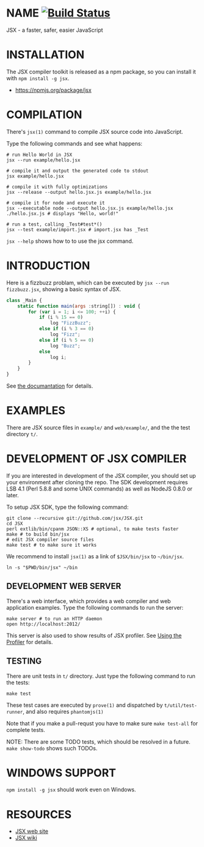 NAME [![Build Status](https://secure.travis-ci.org/jsx/JSX.png)](http://travis-ci.org/jsx/JSX)
=======================

JSX - a faster, safer, easier JavaScript

INSTALLATION
=======================

The JSX compiler toolkit is released as a npm package, so you can install it with `npm install -g jsx`.

* https://npmjs.org/package/jsx

COMPILATION
=======================

There's `jsx(1)` command to compile JSX source code into JavaScript.

Type the following commands and see what happens:

    # run Hello World in JSX
    jsx --run example/hello.jsx

    # compile it and output the generated code to stdout
    jsx example/hello.jsx

    # compile it with fully optimizations
    jsx --release --output hello.jsx.js example/hello.jsx

    # compile it for node and execute it
    jsx --executable node --output hello.jsx.js example/hello.jsx
    ./hello.jsx.js # displays "Hello, world!"

    # run a test, calling _Test#test*()
    jsx --test example/import.jsx # import.jsx has _Test

`jsx --help` shows how to to use the jsx command.

INTRODUCTION
=======================

Here is a fizzbuzz problam, which can be executed by `jsx --run fizzbuzz.jsx`, showing a basic syntax of JSX.

```jsx
class _Main {
	static function main(args :string[]) : void {
		for (var i = 1; i <= 100; ++i) {
			if (i % 15 == 0)
				log "FizzBuzz";
			else if (i % 3 == 0)
				log "Fizz";
			else if (i % 5 == 0)
				log "Buzz";
			else
				log i;
		}
	}
}
```

See [the documantation](http://jsx.github.io/doc.html) for details.

EXAMPLES
=======================

There are JSX source files in `example/` and `web/example/`, and the the test directory `t/`.

DEVELOPMENT OF JSX COMPILER
=======================

If you are interested in development of the JSX compiler, you should set up your environment after cloning the repo. The SDK development requires LSB 4.1 (Perl 5.8.8 and some UNIX commands) as well as NodeJS 0.8.0 or later.

To setup JSX SDK, type the following command:

    git clone --recursive git://github.com/jsx/JSX.git
    cd JSX
    perl extlib/bin/cpanm JSON::XS # optional, to make tests faster
    make # to build bin/jsx
    # edit JSX compiler source files
    make test # to make sure it works

We recommend to install `jsx(1)` as a link of `$JSX/bin/jsx` to `~/bin/jsx`.

    ln -s "$PWD/bin/jsx" ~/bin

DEVELOPMENT WEB SERVER
-----------------------

There's a web interface, which provides a web compiler and web application examples.
Type the following commands to run the server:

    make server # to run an HTTP daemon
    open http://localhost:2012/

This server is also used to show results of JSX profiler.
See [Using the Profiler](http://jsx.github.io/doc/profiler.html) for details.

TESTING
-----------------------

There are unit tests in `t/` directory. Just type the following command to run the tests:

    make test

These test cases are executed by `prove(1)` and dispatched by `t/util/test-runner`, and also requires `phantomjs(1)`

Note that if you make a pull-requst you have to make sure `make test-all` for complete tests.

NOTE: There are some TODO tests, which should be resolved in a future. `make show-todo` shows such TODOs.

WINDOWS SUPPORT
=======================

`npm install -g jsx` should work even on Windows.

RESOURCES
=======================

* [JSX web site](http://jsx.github.io/)
* [JSX wiki](https://github.com/jsx/JSX/wiki)

